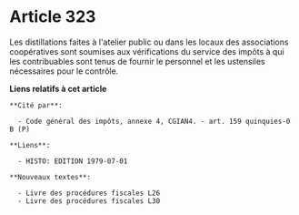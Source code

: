 # Article 323

Les distillations faites à l'atelier public ou dans les locaux des associations coopératives sont soumises aux vérifications
du service des impôts à qui les contribuables sont tenus de fournir le personnel et les ustensiles nécessaires pour le
contrôle.

**Liens relatifs à cet article**

	**Cité par**:

	  - Code général des impôts, annexe 4, CGIAN4. - art. 159 quinquies-0 B (P)

	**Liens**:

	  - HISTO: EDITION 1979-07-01

	**Nouveaux textes**:

	  - Livre des procédures fiscales L26
	  - Livre des procédures fiscales L30
